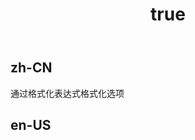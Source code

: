 ﻿---
order: 1
title:
  zh-CN: 格式化选项显示内容
  en-US: Formatting options display content
---


## zh-CN

通过格式化表达式格式化选项

## en-US


